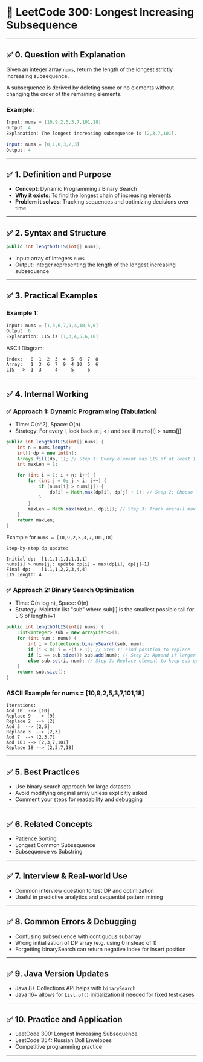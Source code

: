# 📘 LeetCode 300: Longest Increasing Subsequence

---

## ✅ 0. Question with Explanation

Given an integer array `nums`, return the length of the longest strictly increasing subsequence.

A subsequence is derived by deleting some or no elements without changing the order of the remaining elements.

### Example:
```java
Input: nums = [10,9,2,5,3,7,101,18]
Output: 4
Explanation: The longest increasing subsequence is [2,3,7,101].

Input: nums = [0,1,0,3,2,3]
Output: 4
```

---

## ✅ 1. Definition and Purpose

- **Concept**: Dynamic Programming / Binary Search
- **Why it exists**: To find the longest chain of increasing elements
- **Problem it solves**: Tracking sequences and optimizing decisions over time

---

## ✅ 2. Syntax and Structure

```java
public int lengthOfLIS(int[] nums);
```

- Input: array of integers `nums`
- Output: integer representing the length of the longest increasing subsequence

---

## ✅ 3. Practical Examples

### Example 1:
```java
Input: nums = [1,3,6,7,9,4,10,5,6]
Output: 6
Explanation: LIS is [1,3,4,5,6,10]
```

ASCII Diagram:
```
Index:   0  1  2  3  4  5  6  7  8
Array:   1  3  6  7  9  4 10  5  6
LIS -->  1  3     4     5     6
```

---

## ✅ 4. Internal Working

### ✅ Approach 1: Dynamic Programming (Tabulation)
- Time: O(n^2), Space: O(n)
- Strategy: For every i, look back at j < i and see if nums[i] > nums[j]

```java
public int lengthOfLIS(int[] nums) {
    int n = nums.length;
    int[] dp = new int[n];
    Arrays.fill(dp, 1); // Step 1: Every element has LIS of at least 1
    int maxLen = 1;

    for (int i = 1; i < n; i++) {
        for (int j = 0; j < i; j++) {
            if (nums[i] > nums[j]) {
                dp[i] = Math.max(dp[i], dp[j] + 1); // Step 2: Choose longer sequence
            }
        }
        maxLen = Math.max(maxLen, dp[i]); // Step 3: Track overall max length
    }
    return maxLen;
}
```

Example for `nums = [10,9,2,5,3,7,101,18]`
```text
Step-by-step dp update:

Initial dp:  [1,1,1,1,1,1,1,1]
nums[i] > nums[j]: update dp[i] = max(dp[i], dp[j]+1)
Final dp:    [1,1,1,2,2,3,4,4]
LIS Length: 4
```

### ✅ Approach 2: Binary Search Optimization
- Time: O(n log n), Space: O(n)
- Strategy: Maintain list "sub" where sub[i] is the smallest possible tail for LIS of length i+1

```java
public int lengthOfLIS(int[] nums) {
    List<Integer> sub = new ArrayList<>();
    for (int num : nums) {
        int i = Collections.binarySearch(sub, num);
        if (i < 0) i = -(i + 1); // Step 1: Find position to replace
        if (i == sub.size()) sub.add(num); // Step 2: Append if larger than all
        else sub.set(i, num); // Step 3: Replace element to keep sub optimized
    }
    return sub.size();
}
```

### ASCII Example for nums = [10,9,2,5,3,7,101,18]
```
Iterations:
Add 10  --> [10]
Replace 9  --> [9]
Replace 2  --> [2]
Add 5  --> [2,5]
Replace 3  --> [2,3]
Add 7  --> [2,3,7]
Add 101 --> [2,3,7,101]
Replace 18 --> [2,3,7,18]
```

---

## ✅ 5. Best Practices

- Use binary search approach for large datasets
- Avoid modifying original array unless explicitly asked
- Comment your steps for readability and debugging

---

## ✅ 6. Related Concepts

- Patience Sorting
- Longest Common Subsequence
- Subsequence vs Substring

---

## ✅ 7. Interview & Real-world Use

- Common interview question to test DP and optimization
- Useful in predictive analytics and sequential pattern mining

---

## ✅ 8. Common Errors & Debugging

- Confusing subsequence with contiguous subarray
- Wrong initialization of DP array (e.g. using 0 instead of 1)
- Forgetting binarySearch can return negative index for insert position

---

## ✅ 9. Java Version Updates

- Java 8+ Collections API helps with `binarySearch`
- Java 16+ allows for `List.of()` initialization if needed for fixed test cases

---

## ✅ 10. Practice and Application

- LeetCode 300: Longest Increasing Subsequence
- LeetCode 354: Russian Doll Envelopes
- Competitive programming practice

---

